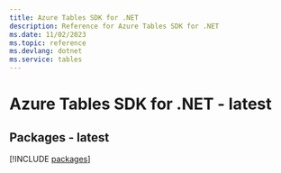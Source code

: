 ```yaml
---
title: Azure Tables SDK for .NET
description: Reference for Azure Tables SDK for .NET
ms.date: 11/02/2023
ms.topic: reference
ms.devlang: dotnet
ms.service: tables
---
```

# Azure Tables SDK for .NET - latest
## Packages - latest
[!INCLUDE [packages](tables-index.md)]